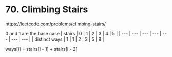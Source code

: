 # 70. Climbing Stairs

https://leetcode.com/problems/climbing-stairs/

0 and 1 are the base case
| stairs | 0 | 1 | 2 | 3 | 4 | 5 |
| --- | --- | --- | --- | --- | --- | --- |
| distinct ways | 1 | 1 | 2 | 3 | 5 | 8 |

ways[i] = stairs[i - 1] + stairs[i - 2]
